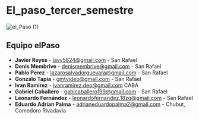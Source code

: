 # El_paso_tercer_semestre


![el_Paso (1)](https://github.com/CodeSystem2022/El_paso_tercer_semestre/assets/102986627/722224c4-cb56-4e24-9cf4-ceabad958586)



## Equipo elPaso

* **Javier Reyes** - javy5824@gmail.com - San Rafael
* **Denis Membrive** - denismembrive@gmail.com - San Rafael
* **Pablo Perez** - lazarosalvadorguevara@gmail.com - San Rafael
* **Gonzalo Tapia** - gmtvideo@gmail.com - San Rafael
* **Ivan Ramirez** - ivanramirez.deo@gmail.com CABA
* **Gabriel Caballero** - gabicaballero199@gmail.com - San Rafael
* **Leonardo Fernández** - leonardofernandez.18zq@gmail.com - San Rafael
* **Eduardo Adrian Palma** - adrianeduardopalma2@gmail.com - Chubut, Comodoro Rivadavia
